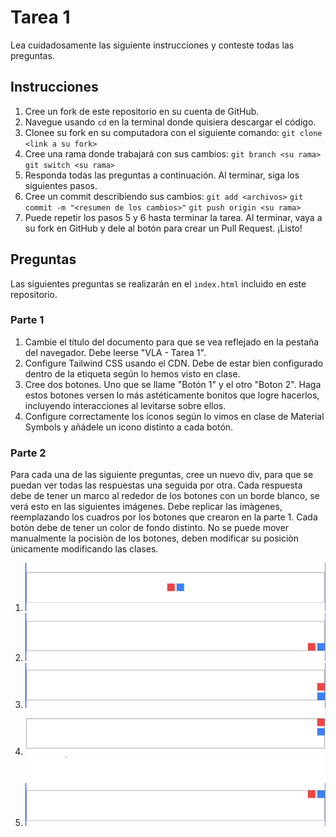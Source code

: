 # Tarea 1

Lea cuidadosamente las siguiente instrucciones y conteste todas las preguntas.

## Instrucciones

1. Cree un fork de este repositorio en su cuenta de GitHub.
2. Navegue usando `cd` en la terminal donde quisiera descargar el código.
3. Clonee su fork en su computadora con el siguiente comando:
   `git clone <link a su fork>`
4. Cree una rama donde trabajará con sus cambios:
   `git branch <su rama>`
   `git switch <su rama>`
5. Responda todas las preguntas a continuación. Al terminar, siga los siguientes pasos.
6. Cree un commit describiendo sus cambios:
   `git add <archivos>`
   `git commit -m "<resumen de los cambios>"`
   `git push origin <su rama>`
7. Puede repetir los pasos 5 y 6 hasta terminar la tarea. Al terminar, vaya a su fork en GitHub y dele al botón para crear un Pull Request. ¡Listo!

## Preguntas

Las siguientes preguntas se realizarán en el `index.html` incluido en este repositorio.

### Parte 1

1. Cambie el título del documento para que se vea reflejado en la pestaña del navegador. Debe leerse "VLA - Tarea 1".
2. Configure Tailwind CSS usando el CDN. Debe de estar bien configurado dentro de la etiqueta según lo hemos visto en clase.
3. Cree dos botones. Uno que se llame "Botón 1" y el otro "Boton 2". Haga estos botones versen lo más astéticamente bonitos que logre hacerlos, incluyendo interacciones al levitarse sobre ellos.
4. Configure correctamente los íconos según lo vimos en clase de Material Symbols y añádele un icono distinto a cada botón.

### Parte 2

Para cada una de las siguiente preguntas, cree un nuevo div, para que se puedan ver todas las respuestas una seguida por otra. Cada respuesta debe de tener un marco al rededor de los botones con un borde blanco, se verá esto en las siguientes imágenes. Debe replicar las imàgenes, reemplazando los cuadros por los botones que crearon en la parte 1. Cada botòn debe de tener un color de fondo distinto. No se puede mover manualmente la pocisiòn de los botones, deben modificar su posiciòn ùnicamente modificando las clases.

1. ![1](./assets/1.png)
2. ![1](./assets/2.png)
3. ![1](./assets/3.png)
4. ![1](./assets/4.png)
5. ![1](./assets/5.png)
